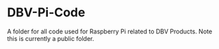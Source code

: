 # DBV-Pi-Code
A folder for all code used for Raspberry Pi related to DBV Products. Note this is currently a public folder.
